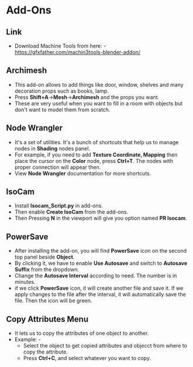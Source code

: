 # Add-Ons

## Link
* Download Machine Tools from here: - https://gfxfather.com/machin3tools-blender-addon/


## Archimesh
* This add-on allows to add things like door, window, shelves and many decoration props such as books, lamp.
* Press **Shift+A**->**Mesh**->**Archimesh** and the props you want.
* These are very useful when you want to fill in a room with objects but don't want to model them from scratch. 


## Node Wrangler
* It's a set of utilities. It's a bunch of shortcuts that help us to manage nodes in **Shading** nodes panel.
* For example, if you need to add **Texture Coordinate, Mapping** then place the cursor on the **Color** node, press **Ctrl+T**. The nodes with proper connection will appear then.
* View **Node Wrangler** documentation for more shortcuts.


## IsoCam 
* Install **Isocam_Script.py** in add-ons.
* Then enable **Create IsoCam** from the add-ons.
* Then Pressing **N** in the viewport will give you option named **PR Isocam**.

## PowerSave
* After installing the add-on, you will find **PowerSave** icon on the second top panel beside **Object**.
* By clicking it, we have to enable **Use Autosave** and switch to **Autosave Suffix** from the dropdown.
* Change the **Autosave Interval** according to need. The number is in minutes.
* if we click **PowerSave** icon, it will create another file and save it. If we apply changes to the file after the interval, it will automatically save the file. Then the icon will be green.


## Copy Attributes Menu
* It lets us to copy the attributes of one object to another.
* Example: - 
    * Select the object to get copied attributes and objecct from where to copy the attribute.
    * Press **Ctrl+C**, and select whatever you want to copy.  



